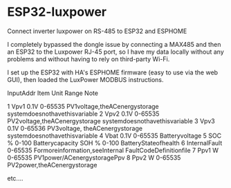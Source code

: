 # ESP32-luxpower
Connect inverter luxpower on RS-485 to ESP32 and ESPHOME

I completely bypassed the dongle issue by connecting a MAX485 and then an ESP32 to the Luxpower RJ-45 port, so I have my data locally without any problems and without having to rely on third-party Wi-Fi.


I set up the ESP32 with HA's ESPHOME firmware (easy to use via the web GUI), then loaded the LuxPower MODBUS instructions.

InputAddr Item Unit Range Note 

1 Vpv1 0.1V 0-65535 PV1voltage,theACenergystorage 
systemdoesnothavethisvariable 
2 Vpv2 0.1V 0-65535 PV2voltage,theACenergystorage 
systemdoesnothavethisvariable 
3 Vpv3 ​​0.1V 0-65536 PV3voltage, theACenergystorage 
systemdoesnothavethisvariable 
4 Vbat 0.1V 0-65535 Batteryvoltage 
5 SOC % 0-100 Batterycapacity 
SOH % 0-100 BatteryStateofhealth 
6 InternalFault 0-65535 Formoreinformation,seeInternal 
FaultCodeDefinitionfile 
7 Ppv1 W 0-65535 PV1power/ACenergystoragePpv 
8 Ppv2 W 0-65535 PV2power,theACenergystorage

etc....
